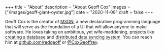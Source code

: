 +++
title = "About"
description = "About Geoff Cox"
images = ["/images/geoff-giant-oyster.jpg"]
date = "2020-11-08"
draft = false
+++

Geoff Cox is the creator of [MSON](https://github.com/redgeoff/mson), a new declarative programming language that will serve as the foundation of a UI that will allow anyone to make software. He loves taking on ambitious, yet wife-maddening, projects like [creating a database](https://github.com/delta-db/deltadb) and [distributed data syncing system](https://github.com/redgeoff/spiegel). You can reach him at [github.com/redgeoff](https://github.com/redgeoff) or [@CoxGeoffrey](https://twitter.com/coxgeoffrey).
